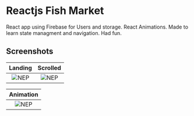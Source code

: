 # Reactjs Fish Market
React app using Firebase for Users and storage. React Animations. Made to learn state managment and navigation. Had fun.




## Screenshots

Landing                  |  Scrolled
:-------------------------:|:-------------------------:
![NEP](screenshots/main.png?raw=true "NEP") |  ![NEP](screenshots/second.png?raw=true "NEP")


Animation        |  
:-------------------------:|
![NEP](screenshots/captured.gif?raw=true "NEP")|  
